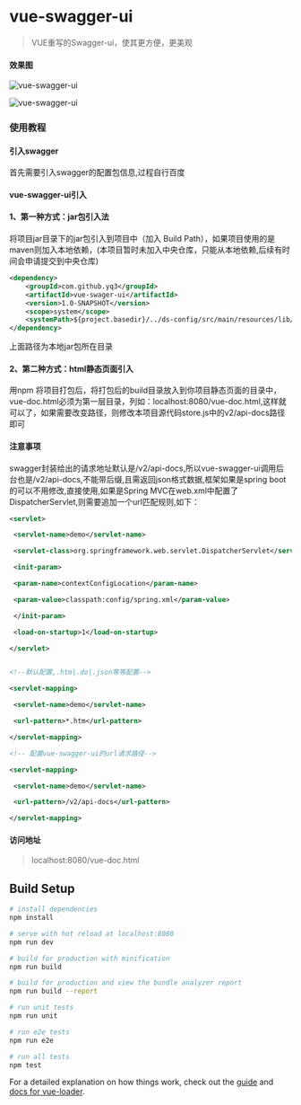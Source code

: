 # vue-swagger-ui

> VUE重写的Swagger-ui，使其更方便，更美观

#### 效果图

![vue-swagger-ui](http://opl3lmj0o.bkt.clouddn.com/2017-12-30_212108.png)

![vue-swagger-ui](http://opl3lmj0o.bkt.clouddn.com/2017-12-30_212054.png)


### 使用教程

#### 引入swagger
首先需要引入swagger的配置包信息,过程自行百度

#### vue-swagger-ui引入

#### 1、第一种方式：jar包引入法

将项目jar目录下的jar包引入到项目中（加入 Build Path），如果项目使用的是maven则加入本地依赖，(本项目暂时未加入中央仓库，只能从本地依赖,后续有时间会申请提交到中央仓库)

```xml
<dependency>
    <groupId>com.github.yq3</groupId>
    <artifactId>vue-swager-ui</artifactId>
    <version>1.0-SNAPSHOT</version>
    <scope>system</scope>
    <systemPath>${project.basedir}/../ds-config/src/main/resources/lib/vue-swager-ui-1.0-SNAPSHOT.jar</systemPath>
</dependency>
```
上面路径为本地jar包所在目录 

#### 2、第二种方式：html静态页面引入

用npm 将项目打包后，将打包后的build目录放入到你项目静态页面的目录中，vue-doc.html必须为第一层目录，列如：localhost:8080/vue-doc.html,这样就可以了，如果需要改变路径，则修改本项目源代码store.js中的v2/api-docs路径即可

#### 注意事项

swagger封装给出的请求地址默认是/v2/api-docs,所以vue-swagger-ui调用后台也是/v2/api-docs,不能带后缀,且需返回json格式数据,框架如果是spring boot的可以不用修改,直接使用,如果是Spring MVC在web.xml中配置了DispatcherServlet,则需要追加一个url匹配规则,如下：
```xml
<servlet>

 <servlet-name>demo</servlet-name>

 <servlet-class>org.springframework.web.servlet.DispatcherServlet</servlet-class>

 <init-param>

 <param-name>contextConfigLocation</param-name>

 <param-value>classpath:config/spring.xml</param-value>

 </init-param>

 <load-on-startup>1</load-on-startup>

</servlet>


<!--默认配置,.htm|.do|.json等等配置-->

<servlet-mapping>

 <servlet-name>demo</servlet-name>

 <url-pattern>*.htm</url-pattern>

</servlet-mapping>

<!-- 配置vue-swagger-ui的url请求路径-->

<servlet-mapping>

 <servlet-name>demo</servlet-name>

 <url-pattern>/v2/api-docs</url-pattern>

</servlet-mapping>
```

#### 访问地址
> localhost:8080/vue-doc.html

## Build Setup

``` bash
# install dependencies
npm install

# serve with hot reload at localhost:8080
npm run dev

# build for production with minification
npm run build

# build for production and view the bundle analyzer report
npm run build --report

# run unit tests
npm run unit

# run e2e tests
npm run e2e

# run all tests
npm test
```

For a detailed explanation on how things work, check out the [guide](http://vuejs-templates.github.io/webpack/) and [docs for vue-loader](http://vuejs.github.io/vue-loader).
